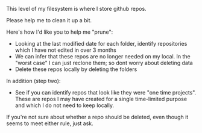 This level of my filesystem is where I store github repos.

Please help me to clean it up a bit.

Here's how I'd like you to help me "prune":

- Looking at the last modified date for each folder, identify repositories which I have not edited in over 3 months
- We can infer that these repos are no longer needed on my local. In the "worst case" I can just reclone them; so dont worry about deleting data
- Delete these repos locally by deleting the folders

In addition (step two):

- See if you can identify repos that look like they were "one time projects". These are repos I may have created for a single time-limited purpose and which I do not need to keep locally.

If you're not sure about whether a repo should be deleted, even though it seems to meet either rule, just ask.
